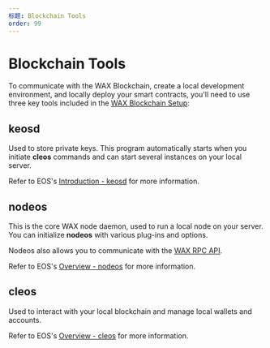 ```yaml
---
标题: Blockchain Tools
order: 99
---
```


# Blockchain Tools

To communicate with the WAX Blockchain, create a local development environment, and locally deploy your smart contracts, you'll need to use three key tools included in the [WAX Blockchain Setup](//build/dapp-development/wax-blockchain-setup/):

## keosd

Used to store private keys. This program automatically starts when you initiate **cleos** commands and can start several instances on your local server.

Refer to EOS's <a href="https://docs.eosnetwork.com/leap/latest/keosd/" target="_blank">Introduction - keosd</a> for more information.

## nodeos 

This is the core WAX node daemon, used to run a local node on your server. You can initialize **nodeos** with various plug-ins and options.

Nodeos also allows you to communicate with the [WAX RPC API](/build/api-reference/rpc_api).

Refer to EOS's <a href="https://docs.eosnetwork.com/leap/latest/nodeos/" target="_blank">Overview - nodeos</a> for more information.

## cleos

Used to interact with your local blockchain and manage local wallets and accounts.

Refer to EOS's <a href="https://docs.eosnetwork.com/leap/latest/cleos/" target="_blank">Overview - cleos</a> for more information.
